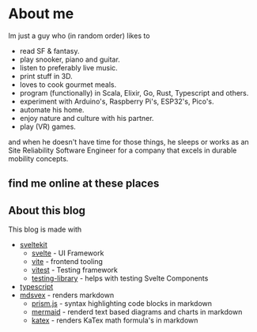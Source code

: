 <script lang="ts">
  import OnlinePlaces from "$src/components/OnlinePlaces.svelte"
</script>

# About me

Im just a guy who (in random order) likes to

* read SF & fantasy.
* play snooker, piano and guitar.
* listen to preferably live music.
* print stuff in 3D.
* loves to cook gourmet meals.
* program (functionally) in Scala, Elixir, Go, Rust, Typescript and others.
* experiment with Arduino's, Raspberry Pi's, ESP32's, Pico's.
* automate his home.
* enjoy nature and culture with his partner.
* play (VR) games.

and when he doesn't have time for those things, he sleeps or works as an Site Reliability Software Engineer for a company that excels in durable mobility concepts.

## find me online at these places

<OnlinePlaces size="3em" />

## About this blog

This blog is made with

* [sveltekit](https://kit.svelte.dev)
  * [svelte](https://svelte.dev) - UI Framework
  * [vite](https://vitejs.dev/) - frontend tooling
  * [vitest](https://vitest.dev) - Testing framework
  * [testing-library](https://testing-library.com/) - helps with testing Svelte Components
* [typescript](https://www.typescriptlang.org/)
* [mdsvex](https://mdsvex.pngwn.io/) - renders markdown
  * [prism.js](https://prismjs.com/) - syntax highlighting code blocks in markdown
  * [mermaid](https://mermaid.js.org/) - renderd text based diagrams and charts in markdown
  * [katex](https://katex.org/) - renders KaTex math formula's in markdown
